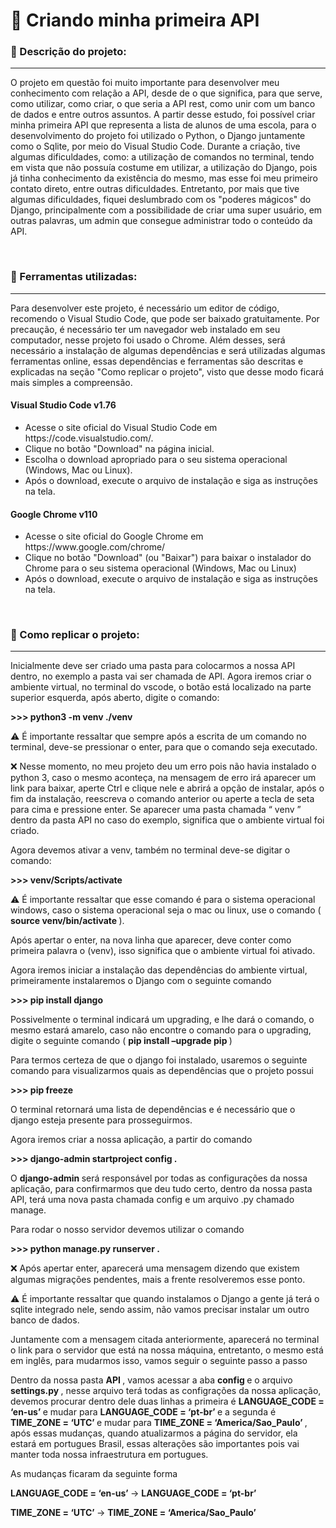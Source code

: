 <h1>🔧 Criando minha primeira API</h1>

<h3>📃 Descrição do projeto: </h3>
<hr>
<p>
  O projeto em questão foi muito importante para desenvolver meu conhecimento com relação a API, desde de o que significa, para que serve, como utilizar, como criar, o que seria a API rest, como unir com um banco de dados e entre outros assuntos. A partir desse estudo, foi possível criar minha primeira API que representa a lista de alunos de uma escola, para o desenvolvimento do projeto foi utilizado o Python, o Django juntamente como o Sqlite, por meio do Visual Studio Code. Durante a criação, tive algumas dificuldades, como: a utilização de comandos no terminal, tendo em vista que não possuía costume em utilizar, a utilização do Django, pois já tinha conhecimento da existência do mesmo, mas esse foi meu primeiro contato direto, entre outras dificuldades. Entretanto, por mais que tive algumas dificuldades, fiquei deslumbrado com os "poderes mágicos" do Django, principalmente com a possibilidade de criar uma super usuário, em outras palavras, um admin que consegue administrar todo o conteúdo da API.
</p>
<br>

<h3>🔨 Ferramentas utilizadas: </h3>
<hr>
<p>
  Para desenvolver este projeto, é necessário um editor de código, recomendo o Visual Studio Code, que pode ser baixado gratuitamente. Por precaução, é necessário ter um navegador web instalado em seu computador, nesse projeto foi usado o Chrome. Além desses, será necessário a instalação de algumas dependências e será utilizadas algumas ferramentas online, essas dependências e ferramentas são descritas e explicadas na seção "Como replicar o projeto", visto que desse modo ficará mais simples a compreensão.
</p>

  <h4>Visual Studio Code v1.76</h4>
  <ul>
      <li>Acesse o site oficial do Visual Studio Code em https://code.visualstudio.com/.</li>
      <li>Clique no botão "Download" na página inicial.</li>
      <li>Escolha o download apropriado para o seu sistema operacional (Windows, Mac ou Linux).</li>
      <li>Após o download, execute o arquivo de instalação e siga as instruções na tela.</li>
  </ul>

  <h4>Google Chrome v110</h4>
  <ul>
      <li>Acesse o site oficial do Google Chrome em https://www.google.com/chrome/</li>
      <li>Clique no botão "Download" (ou "Baixar") para baixar o instalador do Chrome para o seu sistema operacional (Windows, Mac ou Linux)</li>
      <li>Após o download, execute o arquivo de instalação e siga as instruções na tela.</li>
  </ul>
<br>

<h3>🔁 Como replicar o projeto: </h3>
<hr>
<p>
  Inicialmente deve ser criado uma pasta para colocarmos a nossa API dentro, no exemplo a pasta vai ser chamada de API. Agora iremos criar o ambiente virtual, no terminal do vscode, o botão está localizado na parte superior esquerda, após aberto, digite o comando:

  <p>
    <strong>
      >>> python3 -m venv ./venv
    </strong>
  </p>

  ⚠️ É importante ressaltar que sempre após a escrita de um comando no terminal, deve-se pressionar o enter, para que o comando seja executado.

  ❌ Nesse momento, no meu projeto deu um erro pois não havia instalado o python 3, caso o mesmo aconteça, na mensagem de erro irá aparecer um link para baixar, aperte Ctrl e clique nele e abrirá a opção de instalar, após o fim da instalação, reescreva o comando anterior ou aperte a tecla de seta para cima e pressione enter. Se aparecer uma pasta chamada “ venv ” dentro da pasta API no caso do exemplo, significa que o ambiente virtual foi criado.

  Agora devemos ativar a venv, também no terminal deve-se digitar o comando:

  <p>
    <strong>
      >>> venv/Scripts/activate
    </strong>
  </p>

  ⚠️ É importante ressaltar que esse comando é para o sistema operacional windows, caso o sistema operacional seja o mac ou linux, use o comando ( <strong> source venv/bin/activate </strong> ).

  Após apertar o enter, na nova linha que aparecer, deve conter como primeira palavra o (venv), isso significa que o ambiente virtual foi ativado. 

  Agora iremos iniciar a instalação das dependências do ambiente virtual, primeiramente instalaremos o Django com o seguinte comando 

  <p>
    <strong>
      >>> pip install django
    </strong>
  </p>

  Possivelmente o terminal indicará um upgrading, e lhe dará o comando, o mesmo estará amarelo, caso não encontre o comando para o upgrading, digite o seguinte comando ( <strong> pip install –upgrade pip </strong> ) 

  Para termos certeza de que o django foi instalado, usaremos o seguinte comando para visualizarmos quais as dependências que o projeto possui

  <p>
    <strong>
      >>> pip freeze 
    </strong>
  </p>

  O terminal retornará uma lista  de dependências e é necessário que o django esteja presente para prosseguirmos. 

  Agora iremos criar a nossa aplicação, a partir do comando  

  <p>
    <strong>
      >>> django-admin startproject config .
    </strong>
  </p>

  O <strong> django-admin </strong> será responsável por todas as configurações da nossa aplicação, para confirmarmos que deu tudo certo, dentro da nossa pasta API, terá uma nova pasta chamada config e um arquivo .py chamado manage. 

  Para rodar o nosso servidor devemos utilizar o comando 

  <p>
    <strong>
      >>> python manage.py runserver .
    </strong>
  </p>

  ❌ Após apertar enter, aparecerá uma mensagem dizendo que existem algumas migrações pendentes, mais a frente resolveremos esse ponto. 

  ⚠️ É importante ressaltar que quando instalamos o Django a gente já terá o sqlite integrado nele, sendo assim, não vamos precisar instalar um outro banco de dados. 

  Juntamente com a mensagem citada anteriormente, aparecerá no terminal o link para o servidor que está na nossa máquina, entretanto, o mesmo está em inglês, para mudarmos isso, vamos seguir o seguinte passo a passo

  Dentro da nossa pasta <strong> API </strong>, vamos acessar a aba <strong> config </strong> e o arquivo <strong> settings.py </strong>, nesse arquivo terá todas as configrações da nossa aplicação, devemos procurar dentro dele duas linhas a primeira é <strong> LANGUAGE_CODE = ‘en-us’ </strong> e mudar para <strong> LANGUAGE_CODE = ‘pt-br’ </strong> e a segunda é <strong> TIME_ZONE = ‘UTC’ </strong> e mudar para <strong> TIME_ZONE = ‘America/Sao_Paulo’ </strong>, após essas mudanças, quando atualizarmos a página do servidor, ela estará em portugues Brasil, essas alterações são importantes pois vai manter toda nossa infraestrutura em portugues.

  As mudanças ficaram da seguinte forma

  <p>
    <strong> LANGUAGE_CODE = ‘en-us’ </strong> → <strong> LANGUAGE_CODE = ‘pt-br’ </strong>
  </p>

  <p>
    <strong> TIME_ZONE = ‘UTC’ </strong> → <strong> TIME_ZONE = ‘America/Sao_Paulo’ </strong>
  </p>


</p>